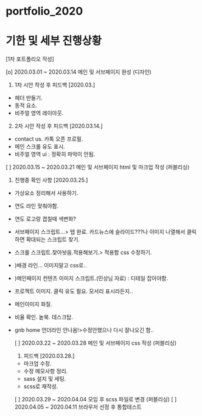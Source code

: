 # portfolio_2020
# 기한 및 세부 진행상황

[1차 포트폴리오 작성]

[o] 2020.03.01 ~ 2020.03.14 메인 및 서브페이지 완성 (디자인)

1.  1차 시안 작성 후 피드백 [2020.03.]
- 헤더 만들기.
- 동적 요소.
- 비주얼 영역 레이아웃.

2.  2차 시안 작성 후 피드백 [2020.03.14.]
- contact us. 카톡 오픈 프로필.
- 메인 스크롤 유도 표시.
- 비주얼 영역 ui : 정확히 파악이 안됨.

[ ] 2020.03.15 ~ 2020.03.21 메인 및 서브페이지 html 및 마크업 작성 (퍼블리싱)

1. 진행중 확인 사항 [2020.03.25.]
- 가상요소 정리해서 사용하기.
- 연도 라인 맞춰야함.
- 연도 로고랑 겹칠때 색변화?
- 서브페이지 스크립트...> 탭 완료. 카드뉴스에 슬라이드???나 이미지 나열해서 클릭하면 확대되는 스크립트 찾기.
- 스크롤 스크립트.찾아놧음.적용해보기.> 적용함 css 수정하기.
- )배경 라인... 이미지말고 css로..
- )메인페이지 컨텐츠 이미지 스크립트.(민상님 자료) : 디테일 잡아야함.
- 프로젝트 이미지. 클릭 유도 필요. 모서리 표시라든지..
- 메인이미지 화질.
- 비율 확인. 놑북. 데스크탑.
- gnb home 언더라인 안나옴!>수정안했으나 다시 잘나오긴 함..

  [ ] 2020.03.22 ~ 2020.03.28 메인 및 서브페이지 css 작성 (퍼블리싱)

  1. 피드백 [2020.03.28.]
  - 마크업 수정.
  - 수정 메모사항 정리.
  - sass 설치 및 세팅.
  - scss로 재작성.
  
  [ ] 2020.03.29 ~ 2020.04.04 모임 후 scss 파일로 변경 (퍼블리싱)
  [ ] 2020.04.05 ~ 2020.04.11 브라우저 선정 후 통합테스트

<!-- 0 x로 실행여부를 표시해 주세요 -->

